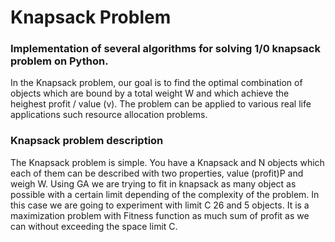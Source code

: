 # Knapsack Problem

### Implementation of several algorithms for solving 1/0 knapsack problem on Python.

In the Knapsack problem, our goal is to find the optimal combination of objects which are bound by a total weight W and which achieve the heighest profit / value (v). The problem can be applied to various real life applications such resource allocation problems.


### Knapsack problem description
The Knapsack problem is simple. You have a Knapsack and N objects which each of them can be described with two properties, value (profit)P and weigh W. Using GA we are trying to fit in knapsack as many object as possible with a certain limit depending of the complexity of the problem. In this case we are going to experiment with limit C 26 and 5 objects. It is a maximization problem with Fitness function as much sum of profit as we can without exceeding the space limit C.
